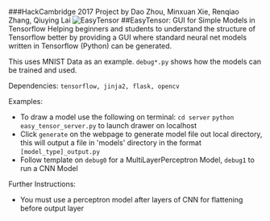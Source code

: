 ###HackCambridge 2017 Project 
by Dao Zhou, Minxuan Xie, Renqiao Zhang, Qiuying Lai
![EasyTensor](https://github.com/qlai/EasyTensor/blob/master/easytensor.png)
##EasyTensor: GUI for Simple Models in Tensorflow
Helping beginners and students to understand the structure of Tensorflow better by providing a GUI where standard neural net models written in Tensorflow (Python) can be generated.

This uses MNIST Data as an example. `debug*.py` shows how the models can be trained and used.

Dependencies:
`tensorflow, jinja2, flask, opencv`

Examples:
- To draw a model use the following on terminal:
    `cd server`
    `python easy_tensor_server.py` 
  to launch drawer on localhost
- Click `generate` on the webpage to generate model file out local directory, this will output a file in 'models' directory in the format `[model_type]_output.py`
- Follow template on `debug0` for a MultiLayerPerceptron Model, `debug1` to run a CNN Model

Further Instructions:
- You must use a perceptron model after layers of CNN for flattening before output layer
